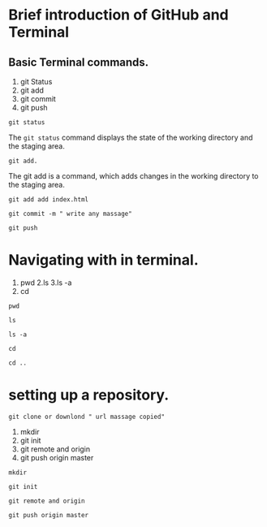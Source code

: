 # Brief introduction of GitHub and Terminal
## Basic Terminal commands.
1. git Status
2. git add
3. git commit
4. git push
 
```
git status
```
The `git status` command displays the state of the working directory and the staging area.
```
git add.
```
The git add is a command, which adds changes in the working directory to the staging area.
```
git add add index.html
```
```
git commit -m " write any massage"
```
```
git push
```
# Navigating with in terminal.
1. pwd
2.ls
3.ls -a
4. cd
```
pwd
```
```
ls
```
```
ls -a
```
```
cd
```
```
cd ..
```
# setting up a repository.
```
git clone or downlond " url massage copied"
```
1. mkdir
2. git init
3. git remote and origin
4. git push origin master
```
mkdir
```
```
git init
```
```
git remote and origin
```
```
git push origin master
```






















